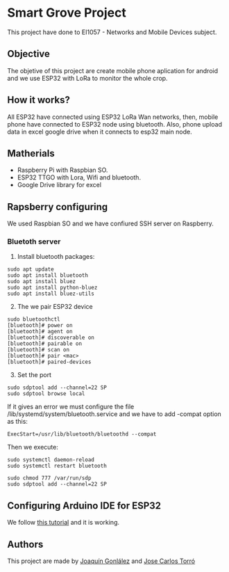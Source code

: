 # Smart Grove Project
This project have done to EI1057 - Networks and Mobile Devices subject.

## Objective

The objetive of this project are create mobile phone aplication for android and we use ESP32 with LoRa to monitor the whole crop.

## How it works?

All ESP32 have connected using ESP32 LoRa Wan networks, then, mobile phone have connected to ESP32 node using bluetooth. Also, phone upload data in excel google drive when it connects to esp32 main node.

## Matherials

* Raspberry Pi with Raspbian SO.
* ESP32 TTGO with Lora, Wifi and bluetooth.
* Google Drive library for excel

## Rapsberry configuring

We used Raspbian SO and we have confiured SSH server on Raspberry.

### Bluetoth server

1. Install bluetooth packages:

```
sudo apt update
sudo apt install bluetooth
sudo apt install bluez
sudo apt install python-bluez
sudo apt install bluez-utils
```
2. The we pair ESP32 device
```
sudo bluetoothctl
[bluetooth]# power on
[bluetooth]# agent on
[bluetooth]# discoverable on
[bluetooth]# pairable on
[bluetooth]# scan on
[bluetooth]# pair <mac>
[bluetooth]# paired-devices
```

3. Set the port
```
sudo sdptool add --channel=22 SP
sudo sdptool browse local
```
If it gives an error we must configure the file /lib/systemd/system/bluetooth.service and we have to add -compat option as this:

```
ExecStart=/usr/lib/bluetooth/bluetoothd --compat
```
Then we execute:
```
sudo systemctl daemon-reload
sudo systemctl restart bluetooth

sudo chmod 777 /var/run/sdp
sudo sdptool add --channel=22 SP
```

## Configuring Arduino IDE for ESP32

We follow [this tutorial](https://randomnerdtutorials.com/ttgo-lora32-sx1276-arduino-ide/) and it is working.

## Authors

This project are made by [Joaquín Gonlález](https://www.linkedin.com/in/joaquin-gonzalez-alvarez-52b234114/) and [Jose  Carlos Torró](https://www.linkedin.com/in/jose-carlos-torr%C3%B3-a94b67194/) 

